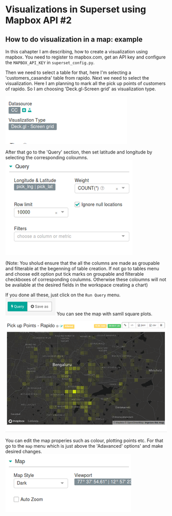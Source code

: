 # Visualizations in Superset using Mapbox API #2

## How to do visualization in a map: example
In this cahapter I am describing, how to create a visualization using mapbox. 
 You need to register to mapbox.com, get an API key and configure the
``MAPBOX_API_KEY`` in ``superset_config.py``.

Then we need to select a table for that, here I'm selecting a 'customers_casandra' table from rapido. Next we need to select the visualization. Here I am planning to mark all the pick up points of customers of rapido. So I am choosing 'Deck.gl-Screen grid' as visualization type. 

![](images/visua_type.png)

After that go to the 'Query' section, then set latitude and longitude by selecting the corresponding coloumns.
![](images/query_map.png)

(Note: You sholud ensure that the all the columns are made as groupable and filterable at the begenning of table creation. If not go to tables menu and choose edit option put tick marks on groupable and filterable checkboxes of corresponding coulumns. Otherwise these coloumns will not be available at the desired fields in the workspace creating a chart)

If you done all these, just click on the `Run Query` menu.![](images/query.png)
You can see the map with samll square plots.

![](images/map.png)

You can edit the map properies such as colour, plotting points etc. For that go to the `map` menu which is just above the 'Adavanced' options' and make desired changes.
![](images/map_prop.png)
